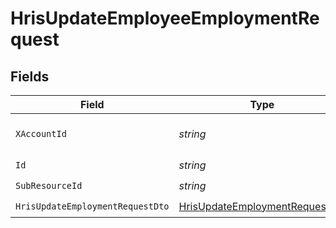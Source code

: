 # HrisUpdateEmployeeEmploymentRequest


## Fields

| Field                                                                                       | Type                                                                                        | Required                                                                                    | Description                                                                                 |
| ------------------------------------------------------------------------------------------- | ------------------------------------------------------------------------------------------- | ------------------------------------------------------------------------------------------- | ------------------------------------------------------------------------------------------- |
| `XAccountId`                                                                                | *string*                                                                                    | :heavy_check_mark:                                                                          | The account identifier                                                                      |
| `Id`                                                                                        | *string*                                                                                    | :heavy_check_mark:                                                                          | N/A                                                                                         |
| `SubResourceId`                                                                             | *string*                                                                                    | :heavy_check_mark:                                                                          | N/A                                                                                         |
| `HrisUpdateEmploymentRequestDto`                                                            | [HrisUpdateEmploymentRequestDto](../../Models/Components/HrisUpdateEmploymentRequestDto.md) | :heavy_check_mark:                                                                          | N/A                                                                                         |